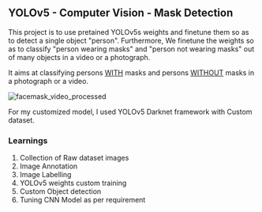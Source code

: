 ## YOLOv5 - Computer Vision - Mask Detection<br/>

This project is to use pretained YOLOv5s weights and finetune them so as to detect a single object "person". Furthermore, We finetune the weights so as to classify "person wearing masks" and "person not wearing masks" out of many objects in a video or a photograph.<br/>

It aims at classifying persons <ins>WITH</ins> masks and persons <ins>WITHOUT</ins> masks in a photograph or a video.<br/>

![facemask_video_processed](https://github.com/NiteshDabas/Machine-Learning-Projects/tree/main/Mask_Detection_YOLOv5_Customized/ModelOutput-Video/facemask_video_processed.gif)

For my customized model, I used YOLOv5 Darknet framework with Custom dataset.<br/>

### Learnings<br/>
1. Collection of Raw dataset images<br/>
2. Image Annotation<br/>
3. Image Labelling<br/>
4. YOLOv5 weights custom training<br/>
5. Custom Object detection<br/>
6. Tuning CNN Model as per requirement<br/>
